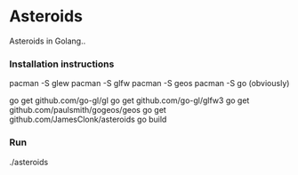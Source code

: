 Asteroids
=========

Asteroids in Golang..

### Installation instructions

pacman -S glew
pacman -S glfw
pacman -S geos
pacman -S go (obviously)

go get github.com/go-gl/gl
go get github.com/go-gl/glfw3
go get github.com/paulsmith/gogeos/geos
go get github.com/JamesClonk/asteroids
go build

### Run

./asteroids
